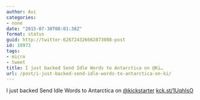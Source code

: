 ```yaml
---
author: Avi
categories:
- none
date: "2015-07-30T08:01:38Z"
format: status
guid: http://twitter-626724326662873088-post
id: 10973
tags:
- micro
- tweet
title: I just backed Send Idle Words to Antarctica on @Ki…
url: /post/i-just-backed-send-idle-words-to-antarctica-on-ki/
---
```

I just backed Send Idle Words to Antarctica on [@kickstarter](http://twitter.com/kickstarter) [kck.st/1UqhIsO](http://kck.st/1UqhIsO)